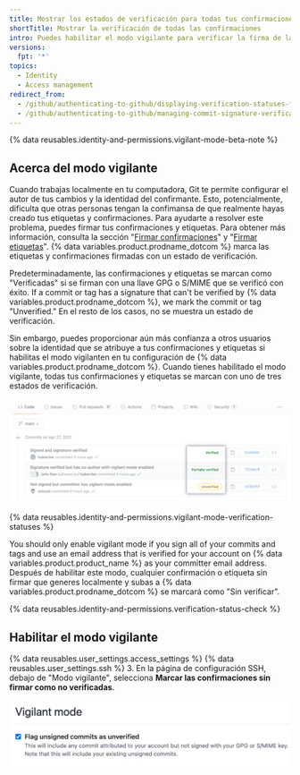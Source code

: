 ```yaml
---
title: Mostrar los estados de verificación para todas tus confirmaciones
shortTitle: Mostrar la verificación de todas las confirmaciones
intro: Puedes habilitar el modo vigilante para verificar la firma de las confirmaciones y así marcar todas tus etiquetas y confirmaciones con un estado de verificación de firma.
versions:
  fpt: '*'
topics:
  - Identity
  - Access management
redirect_from:
  - /github/authenticating-to-github/displaying-verification-statuses-for-all-of-your-commits
  - /github/authenticating-to-github/managing-commit-signature-verification/displaying-verification-statuses-for-all-of-your-commits
---
```


{% data reusables.identity-and-permissions.vigilant-mode-beta-note %}

## Acerca del modo vigilante

Cuando trabajas localmente en tu computadora, Git te permite configurar el autor de tus cambios y la identidad del confirmante. Esto, potencialmente, dificulta que otras personas tengan la confimansa de que realmente hayas creado tus etiquetas y confirmaciones. Para ayudarte a resolver este problema, puedes firmar tus confirmaciones y etiquetas. Para obtener más información, consulta la sección "[Firmar confirmaciones](/github/authenticating-to-github/signing-commits)" y "[Firmar etiquetas](/github/authenticating-to-github/signing-tags)". {% data variables.product.prodname_dotcom %} marca las etiquetas y confirmaciones firmadas con un estado de verificación.

Predeterminadamente, las confirmaciones y etiquetas se marcan como "Verificadas" si se firman con una llave GPG o S/MIME que se verificó con éxito. If a commit or tag has a signature that can't be verified by {% data variables.product.prodname_dotcom %}, we mark the commit or tag "Unverified." En el resto de los casos, no se muestra un estado de verificación.

Sin embargo, puedes proporcionar aún más confianza a otros usuarios sobre la identidad que se atribuye a tus confirmaciones y etiquetas si habilitas el modo vigilanten en tu configuración de {% data variables.product.prodname_dotcom %}. Cuando tienes habilitado el modo vigilante, todas tus confirmaciones y etiquetas se marcan con uno de tres estados de verificación.

![Estados de verificación de firma](/assets/images/help/commits/signature-verification-statuses.png)

{% data reusables.identity-and-permissions.vigilant-mode-verification-statuses %}

You should only enable vigilant mode if you sign all of your commits and tags and use an email address that is verified for your account on {% data variables.product.product_name %} as your committer email address. Después de habilitar este modo, cualquier confirmación o etiqueta sin firmar que generes localmente y subas a {% data variables.product.prodname_dotcom %} se marcará como "Sin verificar".

{% data reusables.identity-and-permissions.verification-status-check %}

## Habilitar el modo vigilante

{% data reusables.user_settings.access_settings %}
{% data reusables.user_settings.ssh %}
3. En la página de configuración SSH, debajo de "Modo vigilante", selecciona **Marcar las confirmaciones sin firmar como no verificadas**.

   ![Casilla de verificación para marcar las confirmaciones no firmadas como sin verificar](/assets/images/help/commits/vigilant-mode-checkbox.png)
